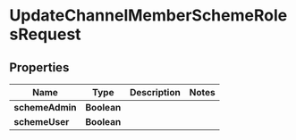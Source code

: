

# UpdateChannelMemberSchemeRolesRequest


## Properties

| Name | Type | Description | Notes |
|------------ | ------------- | ------------- | -------------|
|**schemeAdmin** | **Boolean** |  |  |
|**schemeUser** | **Boolean** |  |  |



